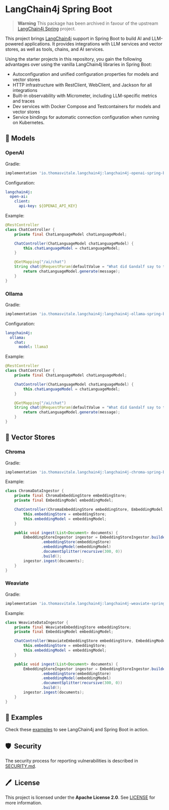 # LangChain4j Spring Boot

> **Warning**
> This package has been archived in favour of the upstream [LangChain4j Spring](https://github.com/langchain4j/langchain4j-spring) project.

This project brings [LangChain4j](https://github.com/langchain4j) support in Spring Boot
to build AI and LLM-powered applications. It provides integrations with LLM services
and vector stores, as well as tools, chains, and AI services.

Using the starter projects in this repository, you gain the following advantages over
using the vanilla LangChain4j libraries in Spring Boot:

* Autoconfiguration and unified configuration properties for models and vector stores
* HTTP infrastructure with RestClient, WebClient, and Jackson for all integrations
* Built-in observability with Micrometer, including LLM-specific metrics and traces
* Dev services with Docker Compose and Testcontainers for models and vector stores
* Service bindings for automatic connection configuration when running on Kubernetes.

## 🦜 Models

### OpenAI

Gradle:

```groovy
implementation 'io.thomasvitale.langchain4j:langchain4j-openai-spring-boot-starter:0.9.0'
```

Configuration:

```yaml
langchain4j:
  open-ai:
    client:
      api-key: ${OPENAI_API_KEY}
```

Example:

```java
@RestController
class ChatController {
    private final ChatLanguageModel chatLanguageModel;

    ChatController(ChatLanguageModel chatLanguageModel) {
        this.chatLanguageModel = chatLanguageModel;
    }

    @GetMapping("/ai/chat")
    String chat(@RequestParam(defaultValue = "What did Gandalf say to the Balrog?") String message) {
        return chatLanguageModel.generate(message);
    }
}
```

### Ollama

Gradle:

```groovy
implementation 'io.thomasvitale.langchain4j:langchain4j-ollama-spring-boot-starter:0.9.0'
```

Configuration:

```yaml
langchain4j:
  ollama:
    chat:
      model: llama3
```

Example:

```java
@RestController
class ChatController {
    private final ChatLanguageModel chatLanguageModel;

    ChatController(ChatLanguageModel chatLanguageModel) {
        this.chatLanguageModel = chatLanguageModel;
    }

    @GetMapping("/ai/chat")
    String chat(@RequestParam(defaultValue = "What did Gandalf say to the Balrog?") String message) {
        return chatLanguageModel.generate(message);
    }
}
```

## 🫙 Vector Stores

### Chroma

Gradle:

```groovy
implementation 'io.thomasvitale.langchain4j:langchain4j-chroma-spring-boot-starter:0.9.0'
```

Example:

```java
class ChromaDataIngestor {
    private final ChromaEmbeddingStore embeddingStore;
    private final EmbeddingModel embeddingModel;

    ChatController(ChromaEmbeddingStore embeddingStore, EmbeddingModel embeddingModel) {
        this.embeddingStore = embeddingStore;
        this.embeddingModel = embeddingModel;
    }

    public void ingest(List<Document> documents) {
        EmbeddingStoreIngestor ingestor = EmbeddingStoreIngestor.builder()
                .embeddingStore(embeddingStore)
                .embeddingModel(embeddingModel)
                .documentSplitter(recursive(300, 0))
                .build();
        ingestor.ingest(documents);
    }
}
```

### Weaviate

Gradle:

```groovy
implementation 'io.thomasvitale.langchain4j:langchain4j-weaviate-spring-boot-starter:0.9.0'
```

Example:

```java
class WeaviateDataIngestor {
    private final WeaviateEmbeddingStore embeddingStore;
    private final EmbeddingModel embeddingModel;

    ChatController(WeaviateEmbeddingStore embeddingStore, EmbeddingModel embeddingModel) {
        this.embeddingStore = embeddingStore;
        this.embeddingModel = embeddingModel;
    }

    public void ingest(List<Document> documents) {
        EmbeddingStoreIngestor ingestor = EmbeddingStoreIngestor.builder()
                .embeddingStore(embeddingStore)
                .embeddingModel(embeddingModel)
                .documentSplitter(recursive(300, 0))
                .build();
        ingestor.ingest(documents);
    }
}
```

## 🌟 Examples

Check these [examples](https://github.com/ThomasVitale/llm-apps-java-langchain4j) to see LangChain4j and Spring Boot in action.

## 🛡️&nbsp; Security

The security process for reporting vulnerabilities is described in [SECURITY.md](SECURITY.md).

## 🖊️&nbsp; License

This project is licensed under the **Apache License 2.0**. See [LICENSE](LICENSE) for more information.
